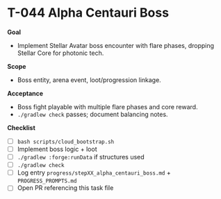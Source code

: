 # T-044 Alpha Centauri Boss

**Goal**

- Implement Stellar Avatar boss encounter with flare phases, dropping Stellar Core for photonic tech.

**Scope**

- Boss entity, arena event, loot/progression linkage.

**Acceptance**

- Boss fight playable with multiple flare phases and core reward.
- `./gradlew check` passes; document balancing notes.

**Checklist**

- [ ] `bash scripts/cloud_bootstrap.sh`
- [ ] Implement boss logic + loot
- [ ] `./gradlew :forge:runData` if structures used
- [ ] `./gradlew check`
- [ ] Log entry `progress/stepXX_alpha_centauri_boss.md` + `PROGRESS_PROMPTS.md`
- [ ] Open PR referencing this task file
